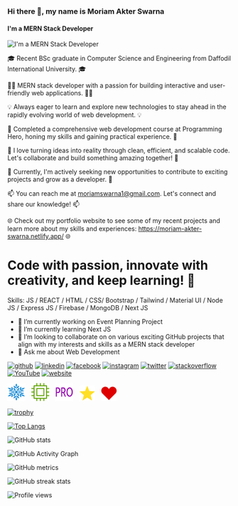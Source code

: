 ### Hi there 👋, my name is Moriam Akter Swarna
#### I'm a MERN Stack Developer
![I'm a MERN Stack Developer](https://media.licdn.com/dms/image/D5616AQEuIvXrY3-O1A/profile-displaybackgroundimage-shrink_350_1400/0/1686898466645?e=1695859200&v=beta&t=fSEWm5Cw21EE4XqJjeNuIVE0zSv9epK8SrljdvKUXgc)

🎓 Recent BSc graduate in Computer Science and Engineering from Daffodil International University. 🎓

👩‍💻 MERN stack developer with a passion for building interactive and user-friendly web applications. 👩‍💻

💡 Always eager to learn and explore new technologies to stay ahead in the rapidly evolving world of web development. 💡

🌟 Completed a comprehensive web development course at Programming Hero, honing my skills and gaining practical experience. 🌟

🚀 I love turning ideas into reality through clean, efficient, and scalable code. Let's collaborate and build something amazing together! 🚀

🌱 Currently, I'm actively seeking new opportunities to contribute to exciting projects and grow as a developer. 🌱

📫 You can reach me at moriamswarna1@gmail.com. Let's connect and share our knowledge! 📫

🌐 Check out my portfolio website to see some of my recent projects and learn more about my skills and experiences: https://moriam-akter-swarna.netlify.app/ 🌐

# Code with passion, innovate with creativity, and keep learning! 🚀

Skills: JS / REACT / HTML / CSS/ Bootstrap / Tailwind / Material UI / Node JS / Express  JS / Firebase / MongoDB / Next JS

- 🔭 I’m currently working on Event Planning Project 
- 🌱 I’m currently learning Next JS 
- 👯 I’m looking to collaborate on on various exciting GitHub projects that align with my interests and skills as a MERN stack developer 
- 💬 Ask me about Web Development 


[<img src='https://cdn.jsdelivr.net/npm/simple-icons@3.0.1/icons/github.svg' alt='github' height='40'>](https://github.com/MoriamAkterSwarna)  [<img src='https://cdn.jsdelivr.net/npm/simple-icons@3.0.1/icons/linkedin.svg' alt='linkedin' height='40'>](https://www.linkedin.com/in/https://www.linkedin.com/in/moriamakterswarna//)  [<img src='https://cdn.jsdelivr.net/npm/simple-icons@3.0.1/icons/facebook.svg' alt='facebook' height='40'>](https://www.facebook.com/https://web.facebook.com/mariam.swarna.76/)  [<img src='https://cdn.jsdelivr.net/npm/simple-icons@3.0.1/icons/instagram.svg' alt='instagram' height='40'>](https://www.instagram.com/https://www.instagram.com/onindita__//)  [<img src='https://cdn.jsdelivr.net/npm/simple-icons@3.0.1/icons/twitter.svg' alt='twitter' height='40'>](https://twitter.com/https://twitter.com/__swarna__s)  [<img src='https://cdn.jsdelivr.net/npm/simple-icons@3.0.1/icons/stackoverflow.svg' alt='stackoverflow' height='40'>](https://stackoverflow.com/users/https://stackoverflow.com/users/17117758/swarna)  [<img src='https://cdn.jsdelivr.net/npm/simple-icons@3.0.1/icons/youtube.svg' alt='YouTube' height='40'>](https://www.youtube.com/channel/https://www.youtube.com/@swarnamariam4933)  [<img src='https://cdn.jsdelivr.net/npm/simple-icons@3.0.1/icons/icloud.svg' alt='website' height='40'>](https://moriam-akter-swarna.netlify.app/)  

<a href='https://archiveprogram.github.com/'><img src='https://raw.githubusercontent.com/acervenky/animated-github-badges/master/assets/acbadge.gif' width='40' height='40'></a> <a href='https://docs.github.com/en/developers'><img src='https://raw.githubusercontent.com/acervenky/animated-github-badges/master/assets/devbadge.gif' width='40' height='40'></a> <a href='https://github.com/pricing'><img src='https://raw.githubusercontent.com/acervenky/animated-github-badges/master/assets/pro.gif' width='40' height='40'></a> <a href='https://stars.github.com/'><img src='https://raw.githubusercontent.com/acervenky/animated-github-badges/master/assets/starbadge.gif' width='35' height='35'></a> <a href='https://docs.github.com/en/github/supporting-the-open-source-community-with-github-sponsors'><img src='https://raw.githubusercontent.com/acervenky/animated-github-badges/master/assets/sponsorbadge.gif' width='35' height='35'></a> 

[![trophy](https://github-profile-trophy.vercel.app/?username=MoriamAkterSwarna)](https://github.com/ryo-ma/github-profile-trophy)

[![Top Langs](https://github-readme-stats.vercel.app/api/top-langs/?username=MoriamAkterSwarna)](https://github.com/anuraghazra/github-readme-stats)

![GitHub stats](https://github-readme-stats.vercel.app/api?username=MoriamAkterSwarna&show_icons=true&count_private=true)  

![GitHub Activity Graph](https://activity-graph.herokuapp.com/graph?username=MoriamAkterSwarna)  

![GitHub metrics](https://metrics.lecoq.io/MoriamAkterSwarna)  

![GitHub streak stats](https://streak-stats.demolab.com/?user=MoriamAkterSwarna)  

![Profile views](https://gpvc.arturio.dev/MoriamAkterSwarna)  
